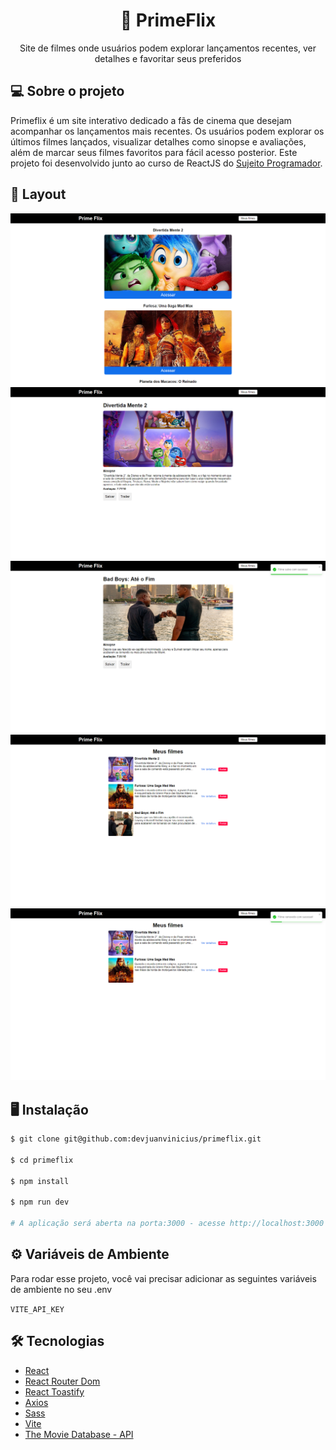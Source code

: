 <h1 align="center">🎥 PrimeFlix</h1>

<p align="center">Site de filmes onde usuários podem explorar lançamentos recentes, ver detalhes e favoritar seus preferidos</p>

## 💻 Sobre o projeto

Primeflix é um site interativo dedicado a fãs de cinema que desejam acompanhar os lançamentos mais recentes. Os usuários podem explorar os últimos filmes lançados, visualizar detalhes como sinopse e avaliações, além de marcar seus filmes favoritos para fácil acesso posterior.
Este projeto foi desenvolvido junto ao curso de ReactJS do [Sujeito Programador](https://www.instagram.com/sujeitoprogramador/).

## 🎨 Layout

![Home](./github/img1.png)
![Filme](./github/img2.png)
![Toast adicionado](./github/img3.png)
![Favoritos](./github/img4.png)
![Toast deletado](./github/img5.png)

## 🖥️ Instalação

```bash
$ git clone git@github.com:devjuanvinicius/primeflix.git

$ cd primeflix

$ npm install

$ npm run dev

# A aplicação será aberta na porta:3000 - acesse http://localhost:3000
```

## ⚙️ Variáveis de Ambiente

Para rodar esse projeto, você vai precisar adicionar as seguintes variáveis de ambiente no seu .env

`VITE_API_KEY`

## 🛠️ Tecnologias

- [React](https://react.dev/)
- [React Router Dom](https://github.com/ReactTraining/react-router/tree/master/packages/react-router-dom)
- [React Toastify](https://github.com/fkhadra/react-toastify)
- [Axios](https://github.com/axios/axios)
- [Sass](https://sass-lang.com/)
- [Vite](https://sass-lang.com/)
- [The Movie Database - API](https://www.themoviedb.org/)
